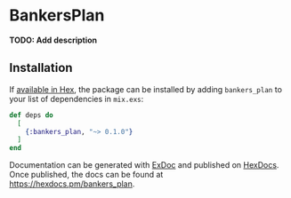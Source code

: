 # BankersPlan

**TODO: Add description**

## Installation

If [available in Hex](https://hex.pm/docs/publish), the package can be installed
by adding `bankers_plan` to your list of dependencies in `mix.exs`:

```elixir
def deps do
  [
    {:bankers_plan, "~> 0.1.0"}
  ]
end
```

Documentation can be generated with [ExDoc](https://github.com/elixir-lang/ex_doc)
and published on [HexDocs](https://hexdocs.pm). Once published, the docs can
be found at <https://hexdocs.pm/bankers_plan>.

